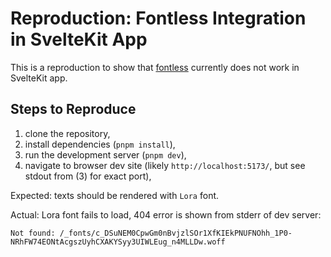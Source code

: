 # Reproduction: Fontless Integration in SvelteKit App

This is a reproduction to show that [fontless](https://github.com/unjs/fontaine/tree/main/packages/fontless) 
currently does not work in SvelteKit app.

## Steps to Reproduce

1. clone the repository,
2. install dependencies (`pnpm install`),
3. run the development server (`pnpm dev`),
4. navigate to browser dev site (likely `http://localhost:5173/`, but see stdout from (3) for exact port),

Expected: texts should be rendered with `Lora` font.

Actual: Lora font fails to load, 404 error is shown from stderr of dev server:

```
Not found: /_fonts/c_DSuNEM0CpwGm0nBvjzlSOr1XfKIEkPNUFNOhh_1P0-NRhFW74EONtAcgszUyhCXAKYSyy3UIWLEug_n4MLLDw.woff
```
